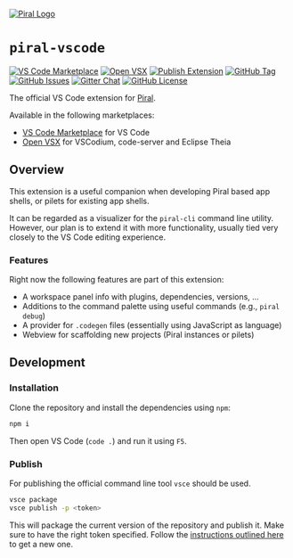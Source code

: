 [![Piral Logo](https://github.com/smapiot/piral/raw/main/docs/assets/logo.png)](https://piral.io)

# `piral-vscode`

[![VS Code Marketplace](https://vsmarketplacebadge.apphb.com/version-short/smapiot.vscode-piral.svg)](https://marketplace.visualstudio.com/items?itemName=smapiot.vscode-piral) [![Open VSX](https://img.shields.io/open-vsx/v/smapiot/vscode-piral)](https://open-vsx.org/extension/smapiot/vscode-piral) [![Publish Extension](https://github.com/smapiot/vscode-piral/actions/workflows/node.js.yml/badge.svg?branch=develop)](https://github.com/smapiot/vscode-piral/actions/workflows/node.js.yml) [![GitHub Tag](https://img.shields.io/github/tag/smapiot/vscode-piral.svg)](https://github.com/smapiot/vscode-piral/releases) [![GitHub Issues](https://img.shields.io/github/issues/smapiot/vscode-piral.svg)](https://github.com/smapiot/vscode-piral/issues) [![Gitter Chat](https://badges.gitter.im/gitterHQ/gitter.png)](https://gitter.im/piral-io/community) [![GitHub License](https://img.shields.io/badge/license-MIT-blue.svg)](https://github.com/smapiot/vscode-piral/blob/main/LICENSE)

The official VS Code extension for [Piral](https://piral.io).

Available in the following marketplaces:

- [VS Code Marketplace](https://marketplace.visualstudio.com/items?itemName=smapiot.vscode-piral) for VS Code
- [Open VSX](https://open-vsx.org/extension/smapiot/vscode-piral) for VSCodium, code-server and Eclipse Theia

## Overview

This extension is a useful companion when developing Piral based app shells, or pilets for existing app shells.

It can be regarded as a visualizer for the `piral-cli` command line utility. However, our plan is to extend it with more functionality, usually tied very closely to the VS Code editing experience.

### Features

Right now the following features are part of this extension:

- A workspace panel info with plugins, dependencies, versions, ...
- Additions to the command palette using useful commands (e.g., `piral debug`)
- A provider for `.codegen` files (essentially using JavaScript as language)
- Webview for scaffolding new projects (Piral instances or pilets)

## Development

### Installation

Clone the repository and install the dependencies using `npm`:

```sh
npm i
```

Then open VS Code (`code .`) and run it using `F5`.

### Publish

For publishing the official command line tool `vsce` should be used.

```sh
vsce package
vsce publish -p <token>
```

This will package the current version of the repository and publish it. Make sure to have the right token specified. Follow the [instructions outlined here](https://code.visualstudio.com/api/working-with-extensions/publishing-extension#get-a-personal-access-token) to get a new one.

